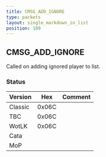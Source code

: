 ```yaml
---
title: CMSG_ADD_IGNORE
type: packets
layout: single_markdown_in_list
position: 109
---
```


## CMSG_ADD_IGNORE

Called on adding ignored player to list.

### Status

Version    | Hex        | Comment
---------- | ---------- | ----------
Classic    | 0x06C      |
TBC        | 0x06C      |
WotLK      | 0x06C      |
Cata       |            |
MoP        |            |